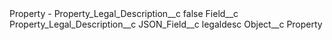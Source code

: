 <?xml version="1.0" encoding="UTF-8"?>
<CustomMetadata xmlns="http://soap.sforce.com/2006/04/metadata" xmlns:xsi="http://www.w3.org/2001/XMLSchema-instance" xmlns:xsd="http://www.w3.org/2001/XMLSchema">
    <label>Property - Property_Legal_Description__c</label>
    <protected>false</protected>
    <values>
        <field>Field__c</field>
        <value xsi:type="xsd:string">Property_Legal_Description__c</value>
    </values>
    <values>
        <field>JSON_Field__c</field>
        <value xsi:type="xsd:string">legaldesc</value>
    </values>
    <values>
        <field>Object__c</field>
        <value xsi:type="xsd:string">Property</value>
    </values>
</CustomMetadata>
